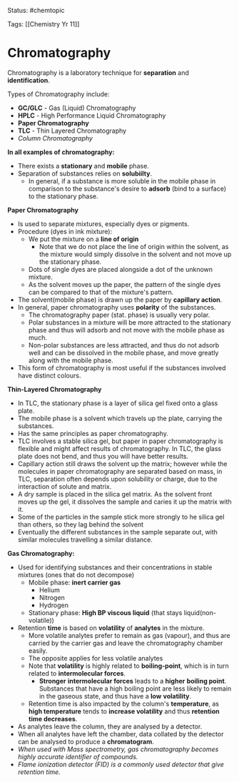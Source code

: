 Status: #chemtopic 

Tags: [[Chemistry Yr 11]]

# Chromatography

Chromatography is a laboratory technique for **separation** and **identification**.

Types of Chromatography include:
- **GC/GLC** - Gas (Liquid) Chromatography
- **HPLC** - High Performance Liquid Chromatography
- **Paper Chromatography**
- **TLC** - Thin Layered Chromatography
- *Column Chromatography*

**In all examples of chromatography:**
- There exists a **stationary** and **mobile** phase.
- Separation of substances relies on **solubiilty**.
	- In general, if a substance is more soluble in the mobile phase in comparison to the substance's desire to **adsorb** (bind to a surface) to the stationary phase.

**Paper Chromatography**
- Is used to separate mixtures, especially dyes or pigments.
- Procedure (dyes in ink mixture):
	- We put the mixture on a **line of origin**
		- Note that we do not place the line of origin within the solvent, as the mixture would simply dissolve in the solvent and not move up the stationary phase.
	- Dots of single dyes are placed alongside a dot of the unknown mixture.
	- As the solvent moves up the paper, the pattern of the single dyes can be compared to that of the mixture's pattern.
- The solvent(mobile phase) is drawn up the paper by **capillary action**.
- In general, paper chromatography uses **polarity** of the substances.
	- The chromatography paper (stat. phase) is usually very polar.
	- Polar substances in a mixture will be more attracted to the stationary phase and thus will adsorb and not move with the mobile phase as much.
	- Non-polar substances are less attracted, and thus do not adsorb well and can be dissolved in the mobile phase, and move greatly along with the mobile phase.
- This form of chromatography is most useful if the substances involved have distinct colours.

**Thin-Layered Chromatography**
- In TLC, the stationary phase is a layer of silica gel fixed onto a glass plate.
- The mobile phase is a solvent which travels up the plate, carrying the substances.
- Has the same principles as paper chromatography.
- TLC involves a stable silica gel, but paper in paper chromatography is flexible and might affect results of chromatography. In TLC, the glass plate does not bend, and thus you will have better results.
- Capillary action still draws the solvent up the matrix; however while the molecules in paper chromatography are separated based on mass, in TLC, separation often depends upon solubility or charge, due to the interaction of solute and matrix.
- A dry sample is placed in the silica gel matrix. As the solvent front moves up the gel, it dissolves the sample and caries it up the matrix with it.
- Some of the particles in the sample stick more strongly to he silica gel than others, so they lag behind the solvent
- Eventually the different substances in the sample separate out, with similar molecules travelling a similar distance.

**Gas Chromatography:**
- Used for identifying substances and their concentrations in stable mixtures (ones that do not decompose)
	- Mobile phase: **inert carrier gas**
		- Helium
		- Nitrogen
		- Hydrogen
	- Stationary phase: **High BP viscous liquid** (that stays liquid(non-volatile))
- Retention **time** is based on **volatility** of **analytes** in the mixture.
	- More volatile analytes prefer to remain as gas (vapour), and thus are carried by the carrier gas and leave the chromatography chamber easily.
	- The opposite applies for less volatile analytes
	- Note that **volatility** is highly related to **boiling-point**, which is in turn related to **intermolecular forces**.
		- **Stronger** **intermolecular forces** leads to a **higher** **boiling point**. Substances that have a high boiling point are less likely to remain in the gaseous state, and thus have a **low** **volatility**.
	- Retention time is also impacted by the column's **temperature**, as **high temperature** tends to **increase volatility** and thus **retention time decreases**.
- As analytes leave the column, they are analysed by a detector.
- When all analytes have left the chamber, data collated by the detector can be analysed to produce a **chromatogram**.
- *When used with Mass spectrometry, gas chromatography becomes highly accurate identifier of compounds.*
- *Flame ionization detector (FID) is a commonly used detector that give retention time.*

